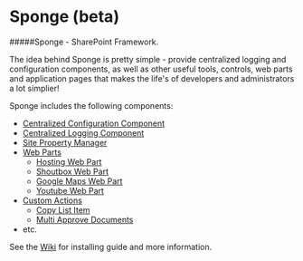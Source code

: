 Sponge (beta)
======

#####Sponge - SharePoint Framework.

The idea behind Sponge is pretty simple - provide centralized logging and configuration components, as well as other useful tools, controls, web parts and application pages that makes the life's of developers and administrators a lot simplier!

Sponge includes the following components:
- [Centralized Configuration Component](../../wiki/Configuration-Component) 
- [Centralized Logging Component](../../wiki/Logging-Component) 
- [Site Property Manager](../../wiki/Site-Property-Manager) 
- [Web Parts](../../wiki/Web-Parts) 
  - [Hosting Web Part](../../wiki/Hosting-Web-Part) 
  - [Shoutbox Web Part](../../wiki/Shoutbox-Web-Part) 
  - [Google Maps Web Part](../../wiki/Google-Maps-Web-Part) 
  - [Youtube Web Part](../../wiki/Youtube-Web-Part) 
- [Custom Actions](../../wiki/Custom-Actions)
  - [Copy List Item](../../wiki/Copy-List-Item)
  - [Multi Approve Documents](../../wiki/Multi-Approve-Documents)
- etc.

See the [Wiki](../../wiki/Home)  for installing guide and more information.
